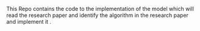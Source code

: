 This Repo contains the code to the implementation of the model which will read the research paper and identify the algorithm in the research paper and implement it .
